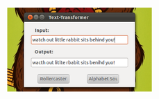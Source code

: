![screenshot](https://github.com/jorin-vogel/Noob-Python-GTK/raw/master/texttransformer/screenshot.png "TextTransformer")

